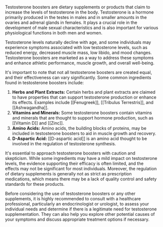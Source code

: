 Testosterone boosters are dietary supplements or products that claim to increase the levels of testosterone in the body. Testosterone is a hormone primarily produced in the testes in males and in smaller amounts in the ovaries and adrenal glands in females. It plays a crucial role in the development of male sexual characteristics and is also important for various physiological functions in both men and women.

Testosterone levels naturally decline with age, and some individuals may experience symptoms associated with low testosterone levels, such as reduced energy, decreased muscle mass, low libido, and mood changes. Testosterone boosters are marketed as a way to address these symptoms and enhance athletic performance, muscle growth, and overall well-being.

It's important to note that not all testosterone boosters are created equal, and their effectiveness can vary significantly. Some common ingredients found in testosterone boosters include:

1. **Herbs and Plant Extracts:** Certain herbs and plant extracts are claimed to have properties that can support testosterone production or enhance its effects. Examples include [[Fenugreek]], [[Tribulus Terrestris]], and [[Ashwagandha]].
2. **Vitamins and Minerals:** Some testosterone boosters contain vitamins and minerals that are thought to support hormone production, such as [[Vitamin D]] and [[Zinc]].
3. **Amino Acids:** Amino acids, the building blocks of proteins, may be included in testosterone boosters to aid in muscle growth and recovery.
4. **D-Aspartic Acid:** [[D-aspartic acid]] is an amino acid thought to be involved in the regulation of testosterone synthesis.

It's essential to approach testosterone boosters with caution and skepticism. While some ingredients may have a mild impact on testosterone levels, the evidence supporting their efficacy is often limited, and the effects may not be significant for most individuals. Moreover, the regulation of dietary supplements is generally not as strict as prescription medications, which means there may be a lack of quality control and safety standards for these products.

Before considering the use of testosterone boosters or any other supplements, it is highly recommended to consult with a healthcare professional, particularly an endocrinologist or urologist, to assess your individual needs and determine if there is a legitimate need for testosterone supplementation. They can also help you explore other potential causes of your symptoms and discuss appropriate treatment options if necessary.